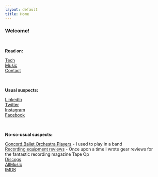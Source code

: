 ```yaml
---
layout: default
title: Home
---
```



### Welcome!
<br>

**Read on:**

[Tech](/tech)<br>
[Music](/music)<br>
[Contact](/contact)<br>
<br>
<br>

**Usual suspects:**

[LinkedIn](http://www.linkedin.com/in/rtantawi)<br>
[Twitter](http://twitter.com/oscillations)<br>
[Instagram](https://instagram.com/rtantawi/)<br>
[Facebook](https://www.facebook.com/ramsey)<br>
<br>
<br>

**No-so-usual suspects:**

[Concord Ballet Orchestra Players](https://cbop.bandcamp.com/) - I used to play in a band<br>
[Recording equipment reviews](http://www.tapeop.com/reviews/gear/by/ramsey-tantawi) - Once upon a time I wrote gear reviews for the fantastic recording magazine Tape Op<br>
[Discogs](http://www.discogs.com/artist/Ramsey+Tantawi)<br>
[AllMusic](http://www.allmusic.com/artist/ramsey-tantawi-p887068/credits)<br>
[IMDB](http://www.imdb.com/name/nm3695352/)<br>

